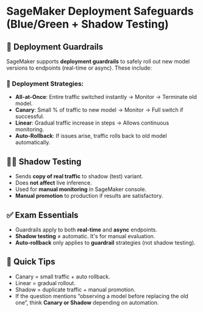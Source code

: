 # SageMaker Deployment Safeguards (Blue/Green + Shadow Testing)

## 🚦 Deployment Guardrails

SageMaker supports **deployment guardrails** to safely roll out new model versions to endpoints (real-time or async). These include:

### 🔁 Deployment Strategies:
- **All-at-Once**: Entire traffic switched instantly → Monitor → Terminate old model.
- **Canary**: Small % of traffic to new model → Monitor → Full switch if successful.
- **Linear**: Gradual traffic increase in steps → Allows continuous monitoring.
- **Auto-Rollback**: If issues arise, traffic rolls back to old model automatically.

## 🕵️‍♂️ Shadow Testing

- Sends **copy of real traffic** to shadow (test) variant.
- Does **not affect** live inference.
- Used for **manual monitoring** in SageMaker console.
- **Manual promotion** to production if results are satisfactory.

## ✅ Exam Essentials

- Guardrails apply to both **real-time** and **async** endpoints.
- **Shadow testing** ≠ automatic. It's for manual evaluation.
- **Auto-rollback** only applies to **guardrail** strategies (not shadow testing).

## 🎯 Quick Tips

- Canary = small traffic + auto rollback.
- Linear = gradual rollout.
- Shadow = duplicate traffic + manual promotion.
- If the question mentions “observing a model before replacing the old one”, think **Canary or Shadow** depending on automation.

